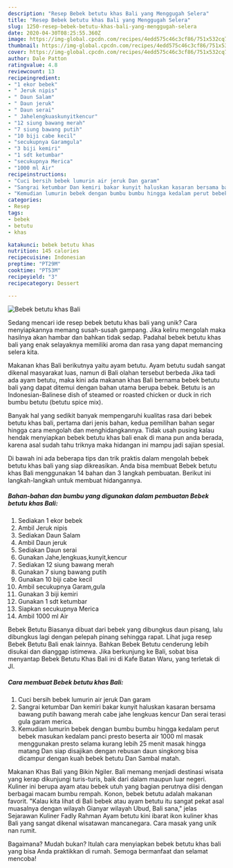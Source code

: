```yaml
---
description: "Resep Bebek betutu khas Bali yang Menggugah Selera"
title: "Resep Bebek betutu khas Bali yang Menggugah Selera"
slug: 1250-resep-bebek-betutu-khas-bali-yang-menggugah-selera
date: 2020-04-30T08:25:55.360Z
image: https://img-global.cpcdn.com/recipes/4edd575c46c3cf86/751x532cq70/bebek-betutu-khas-bali-foto-resep-utama.jpg
thumbnail: https://img-global.cpcdn.com/recipes/4edd575c46c3cf86/751x532cq70/bebek-betutu-khas-bali-foto-resep-utama.jpg
cover: https://img-global.cpcdn.com/recipes/4edd575c46c3cf86/751x532cq70/bebek-betutu-khas-bali-foto-resep-utama.jpg
author: Dale Patton
ratingvalue: 4.8
reviewcount: 13
recipeingredient:
- "1 ekor bebek"
- " Jeruk nipis"
- " Daun Salam"
- " Daun jeruk"
- " Daun serai"
- " Jahelengkuaskunyitkencur"
- "12 siung bawang merah"
- "7 siung bawang putih"
- "10 biji cabe kecil"
- "secukupnya Garamgula"
- "3 biji kemiri"
- "1 sdt ketumbar"
- "secukupnya Merica"
- "1000 ml Air"
recipeinstructions:
- "Cuci bersih bebek lumurin air jeruk Dan garam"
- "Sangrai ketumbar Dan kemiri bakar kunyit haluskan kasaran bersama bawang putih bawang merah cabe jahe lengkuas kencur Dan serai terasi gula garam merica."
- "Kemudian lumurin bebek dengan bumbu bumbu hingga kedalam perut bebek masukan kedalam panci presto beserta air 1000 ml masak menggunakan presto selama kurang lebih 25 menit masak hingga matang Dan siap disajikan dengan rebusan daun singkong bisa dicampur dengan kuah bebek betutu Dan Sambal matah."
categories:
- Resep
tags:
- bebek
- betutu
- khas

katakunci: bebek betutu khas 
nutrition: 145 calories
recipecuisine: Indonesian
preptime: "PT29M"
cooktime: "PT53M"
recipeyield: "3"
recipecategory: Dessert

---
```



![Bebek betutu khas Bali](https://img-global.cpcdn.com/recipes/4edd575c46c3cf86/751x532cq70/bebek-betutu-khas-bali-foto-resep-utama.jpg)

Sedang mencari ide resep bebek betutu khas bali yang unik? Cara menyiapkannya memang susah-susah gampang. Jika keliru mengolah maka hasilnya akan hambar dan bahkan tidak sedap. Padahal bebek betutu khas bali yang enak selayaknya memiliki aroma dan rasa yang dapat memancing selera kita.

Makanan khas Bali berikutnya yaitu ayam betutu. Ayam betutu sudah sangat dikenal masyarakat luas, namun di Bali olahan tersebut berbeda Jika tadi ada ayam betutu, maka kini ada makanan khas Bali bernama bebek betutu bali yang dapat ditemui dengan bahan utama berupa bebek. Betutu is an Indonesian-Balinese dish of steamed or roasted chicken or duck in rich bumbu betutu (betutu spice mix).

Banyak hal yang sedikit banyak mempengaruhi kualitas rasa dari bebek betutu khas bali, pertama dari jenis bahan, kedua pemilihan bahan segar hingga cara mengolah dan menghidangkannya. Tidak usah pusing kalau hendak menyiapkan bebek betutu khas bali enak di mana pun anda berada, karena asal sudah tahu triknya maka hidangan ini mampu jadi sajian spesial.


Di bawah ini ada beberapa tips dan trik praktis dalam mengolah bebek betutu khas bali yang siap dikreasikan. Anda bisa membuat Bebek betutu khas Bali menggunakan 14 bahan dan 3 langkah pembuatan. Berikut ini langkah-langkah untuk membuat hidangannya.

<!--inarticleads1-->

##### Bahan-bahan dan bumbu yang digunakan dalam pembuatan Bebek betutu khas Bali:

1. Sediakan 1 ekor bebek
1. Ambil  Jeruk nipis
1. Sediakan  Daun Salam
1. Ambil  Daun jeruk
1. Sediakan  Daun serai
1. Gunakan  Jahe,lengkuas,kunyit,kencur
1. Sediakan 12 siung bawang merah
1. Gunakan 7 siung bawang putih
1. Gunakan 10 biji cabe kecil
1. Ambil secukupnya Garam,gula
1. Gunakan 3 biji kemiri
1. Gunakan 1 sdt ketumbar
1. Siapkan secukupnya Merica
1. Ambil 1000 ml Air


Bebek Betutu Biasanya dibuat dari bebek yang dibungkus daun pisang, lalu dibungkus lagi dengan pelepah pinang sehingga rapat. Lihat juga resep Bebek Betutu Bali enak lainnya. Bahkan Bebek Betutu cenderung lebih disukai dan dianggap istimewa. Jika berkunjung ke Bali, sobat bisa menyantap Bebek Betutu Khas Bali ini di Kafe Batan Waru, yang terletak di Jl. 

<!--inarticleads2-->

##### Cara membuat Bebek betutu khas Bali:

1. Cuci bersih bebek lumurin air jeruk Dan garam
1. Sangrai ketumbar Dan kemiri bakar kunyit haluskan kasaran bersama bawang putih bawang merah cabe jahe lengkuas kencur Dan serai terasi gula garam merica.
1. Kemudian lumurin bebek dengan bumbu bumbu hingga kedalam perut bebek masukan kedalam panci presto beserta air 1000 ml masak menggunakan presto selama kurang lebih 25 menit masak hingga matang Dan siap disajikan dengan rebusan daun singkong bisa dicampur dengan kuah bebek betutu Dan Sambal matah.


Makanan Khas Bali yang Bikin Ngiler. Bali memang menjadi destinasi wisata yang kerap dikunjungi turis-turis, baik dari dalam maupun luar negeri. Kuliner ini berupa ayam atau bebek utuh yang bagian perutnya diisi dengan berbagai macam bumbu rempah. Konon, bebek betutu adalah makanan favorit. &#34;Kalau kita lihat di Bali bebek atau ayam betutu itu sangat pekat asal muasalnya dengan wilayah Gianyar wilayah Ubud, Bali sana,&#34; jelas Sejarawan Kuliner Fadly Rahman Ayam betutu kini ibarat ikon kuliner khas Bali yang sangat dikenal wisatawan mancanegara. Cara masak yang unik nan rumit. 

Bagaimana? Mudah bukan? Itulah cara menyiapkan bebek betutu khas bali yang bisa Anda praktikkan di rumah. Semoga bermanfaat dan selamat mencoba!
